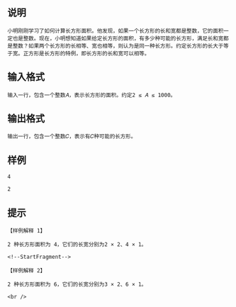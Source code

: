 <h2>说明</h2>

<!--StartFragment-->
<div>
	小明刚刚学习了如何计算长方形面积。他发现，如果一个长方形的长和宽都是整数，它的面积一定也是整数。现在，小明想知道如果给定长方形的面积，有多少种可能的长方形，满足长和宽都是整数？如果两个长方形的长相等、宽也相等，则认为是同一种长方形。约定长方形的长大于等于宽。正方形是长方形的特例，即长方形的长和宽可以相等。
</div>
<!--EndFragment-->
<h2>输入格式</h2>

<!--StartFragment-->
<div>
	输入一行，包含一个整数𝐴，表示长方形的面积。约定2 ≤ 𝐴 ≤ 1000。
</div>
<!--EndFragment-->
<h2>输出格式</h2>

<!--StartFragment-->
<div>
	输出一行，包含一个整数𝐶，表示有𝐶种可能的长方形。
</div>
<!--EndFragment-->
<h2>样例</h2>
<pre><code class="language-input1">4</code></pre><pre><code class="language-output1">2</code></pre>

<h2>提示</h2>

<!--StartFragment-->
<div>
	【样例解释 1】
</div>
<p>
	2 种长方形面积为 4，它们的长宽分别为2 × 2、4 × 1。
</p>
<p>
	<!--StartFragment-->
</p>
<div>
	【样例解释 2】
</div>
<div>
	2 种长方形面积为 6，它们的长宽分别为3 × 2、6 × 1。
</div>
<!--EndFragment-->
<p>
	<br />
</p>
<!--EndFragment-->